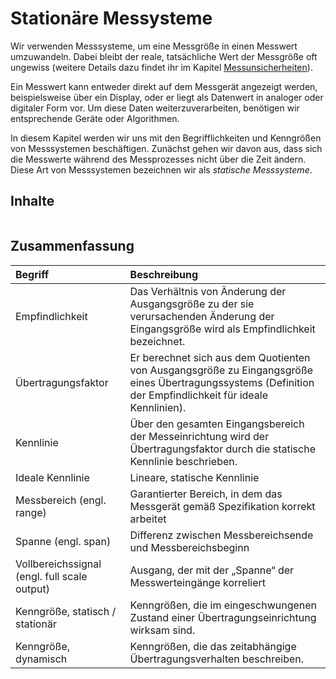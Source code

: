 # Stationäre Messysteme

Wir verwenden Messsysteme, um eine Messgröße in einen Messwert umzuwandeln. Dabei bleibt der reale, tatsächliche Wert der Messgröße oft ungewiss (weitere Details dazu findet ihr im Kapitel  [Messunsicherheiten](1_Messunsicherheiten.ipynb)).

Ein Messwert kann entweder direkt auf dem Messgerät angezeigt werden, beispielsweise über ein Display, oder er liegt als Datenwert in analoger oder digitaler Form vor. Um diese Daten weiterzuverarbeiten, benötigen wir entsprechende Geräte oder Algorithmen.

In diesem Kapitel werden wir uns mit den Begrifflichkeiten und Kenngrößen von Messsystemen beschäftigen. Zunächst gehen wir davon aus, dass sich die Messwerte während des Messprozesses nicht über die Zeit ändern. Diese Art von Messsystemen bezeichnen wir als *statische Messsysteme*.

## Inhalte
```{tableofcontents}
```

## Zusammenfassung

| Begriff | Beschreibung |
|:--------------------|:----------------------------------------|
|Empfindlichkeit | Das Verhältnis von Änderung der Ausgangsgröße zu der sie verursachenden Änderung der Eingangsgröße wird als Empfindlichkeit bezeichnet.|
| Übertragungsfaktor | Er berechnet sich aus dem Quotienten von Ausgangsgröße zu Eingangsgröße eines Übertragungssystems (Definition der Empfindlichkeit für ideale Kennlinien). |
| Kennlinie | Über den gesamten Eingangsbereich der Messeinrichtung wird der Übertragungsfaktor durch die statische Kennlinie beschrieben.|
| Ideale Kennlinie | Lineare, statische Kennlinie |
| Messbereich (engl. range) | Garantierter Bereich, in dem das Messgerät gemäß Spezifikation korrekt arbeitet |
| Spanne (engl. span) | Differenz zwischen Messbereichsende und Messbereichsbeginn |
| Vollbereichssignal (engl. full scale output) | Ausgang, der mit der „Spanne“ der Messwerteingänge korreliert |
| Kenngröße, statisch / stationär | Kenngrößen, die im eingeschwungenen Zustand einer Übertragungseinrichtung wirksam sind. |
| Kenngröße, dynamisch | Kenngrößen, die das zeitabhängige Übertragungsverhalten beschreiben.|